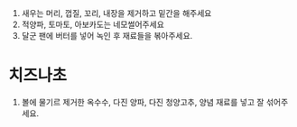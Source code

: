
1. 새우는 머리, 껍질, 꼬리, 내장을 제거하고 밑간을 해주세요
2. 적양파, 토마토, 아보카도는 네모썰어주세요
3. 달군 팬에 버터를 넣어 녹인 후 재료들을 볶아주세요.

# 치즈나초
1. 볼에 물기르 제거한 옥수수, 다진 양파, 다진 청양고추, 양념 재료를 넣고 잘 섞어주세요.

